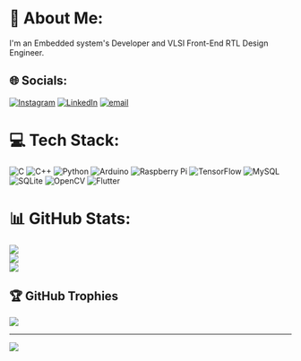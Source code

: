 # 💫 About Me:
I'm an Embedded system's Developer and VLSI Front-End RTL Design Engineer.<br>



## 🌐 Socials:
[![Instagram](https://img.shields.io/badge/Instagram-%23E4405F.svg?logo=Instagram&logoColor=white)](https://instagram.com/vasudev_tr_03) [![LinkedIn](https://img.shields.io/badge/LinkedIn-%230077B5.svg?logo=linkedin&logoColor=white)](https://linkedin.com/in/naveen-kumar-t-r-1aa547326) [![email](https://img.shields.io/badge/Email-D14836?logo=gmail&logoColor=white)](mailto:trnnaveen630@gmail.com) 

# 💻 Tech Stack:
![C](https://img.shields.io/badge/c-%2300599C.svg?style=flat&logo=c&logoColor=white) ![C++](https://img.shields.io/badge/c++-%2300599C.svg?style=flat&logo=c%2B%2B&logoColor=white) ![Python](https://img.shields.io/badge/python-3670A0?style=flat&logo=python&logoColor=ffdd54) ![Arduino](https://img.shields.io/badge/-Arduino-00979D?style=flat&logo=Arduino&logoColor=white) ![Raspberry Pi](https://img.shields.io/badge/-Raspberry_Pi-C51A4A?style=flat&logo=Raspberry-Pi) ![TensorFlow](https://img.shields.io/badge/TensorFlow-%23FF6F00.svg?style=flat&logo=TensorFlow&logoColor=white) ![MySQL](https://img.shields.io/badge/mysql-4479A1.svg?style=flat&logo=mysql&logoColor=white) ![SQLite](https://img.shields.io/badge/sqlite-%2307405e.svg?style=flat&logo=sqlite&logoColor=white) ![OpenCV](https://img.shields.io/badge/opencv-%23white.svg?style=flat&logo=opencv&logoColor=white) ![Flutter](https://img.shields.io/badge/Flutter-%2302569B.svg?style=flat&logo=Flutter&logoColor=white)
# 📊 GitHub Stats:
![](https://github-readme-stats.vercel.app/api?username=Naveen-Kumar-T-R&theme=dark&hide_border=false&include_all_commits=true&count_private=true)<br/>
![](https://nirzak-streak-stats.vercel.app/?user=Naveen-Kumar-T-R&theme=dark&hide_border=false)<br/>
![](https://github-readme-stats.vercel.app/api/top-langs/?username=Naveen-Kumar-T-R&theme=dark&hide_border=false&include_all_commits=true&count_private=true&layout=compact)

## 🏆 GitHub Trophies
![](https://github-profile-trophy.vercel.app/?username=Naveen-Kumar-T-R&theme=radical&no-frame=false&no-bg=false&margin-w=4)

---
[![](https://visitcount.itsvg.in/api?id=Naveen-Kumar-T-R&icon=0&color=0)](https://visitcount.itsvg.in)

